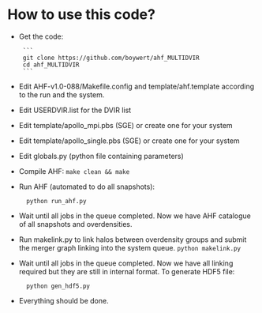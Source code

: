 How to use this code?
======================

- Get the code:

       ```
       git clone https://github.com/boywert/ahf_MULTIDVIR
       cd ahf_MULTIDVIR
       ```

- Edit AHF-v1.0-088/Makefile.config and template/ahf.template according to the run and the system.

- Edit USERDVIR.list for the DVIR list

- Edit template/apollo_mpi.pbs (SGE) or create one for your system

- Edit template/apollo_single.pbs (SGE) or create one for your system

- Edit globals.py (python file containing parameters) 

- Compile AHF:
  	  ```
  	  make clean && make
	  ```
	  
- Run AHF (automated to do all snapshots):
  ```
	python run_ahf.py
  ```
	  
- Wait until all jobs in the queue completed. Now we have AHF catalogue of all snapshots and overdensities.

- Run makelink.py to link halos between overdensity groups and submit the merger graph linking into the system queue.
      ```
      python makelink.py
      ```
      
- Wait until all jobs in the queue completed. Now we have all linking required but they are still in internal format. To generate HDF5 file:

  ```
	python gen_hdf5.py
	```

- Everything should be done.



